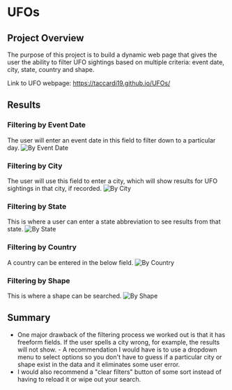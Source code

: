 # UFOs

## Project Overview
The purpose of this project is to build a dynamic web page that gives the user the ability to filter UFO sightings based on multiple criteria: event date, city, state, country and shape.

Link to UFO webpage: https://taccardi19.github.io/UFOs/

## Results

### Filtering by Event Date
The user will enter an event date in this field to filter down to a particular day.
![By Event Date](static/images/UFOs_Date_Filter.png)

### Filtering by City
The user will use this field to enter a city, which will show results for UFO sightings in that city, if recorded.
![By City](static/images/UFOs_City_Filter.png)

### Filtering by State
This is where a user can enter a state abbreviation to see results from that state.
![By State](static/images/UFOs_State_Filter.png)

### Filtering by Country
A country can be entered in the below field.
![By Country](static/images/UFOs_Country_Filter.png)

### Filtering by Shape
This is where a shape can be searched.
![By Shape](static/images/UFOs_Shape_Filter.png)

## Summary
- One major drawback of the filtering process we worked out is that it has freeform fields. If the user spells a city wrong, for example, the results will not show. - A recommendation I would have is to use a dropdown menu to select options so you don't have to guess if a particular city or shape exist in the data and it eliminates some user error.
- I would also recommend a "clear filters" button of some sort instead of having to reload it or wipe out your search.

